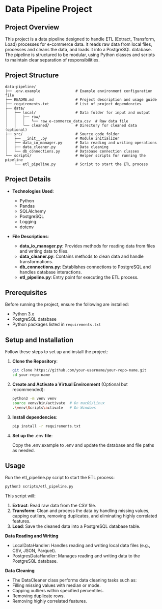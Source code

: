 # Data Pipeline Project

## Project Overview

This project is a data pipeline designed to handle ETL (Extract, Transform, Load) processes for e-commerce data. It reads raw data from local files, processes and cleans the data, and loads it into a PostgreSQL database. The pipeline is structured to be modular, using Python classes and scripts to maintain clear separation of responsibilities.

## Project Structure

```plaintext
data-pipeline/
├── .env.example                # Example environment configuration file
├── README.md                   # Project description and usage guide
├── requirements.txt            # List of project dependencies
├── data/ 
│   ├── local/                  # Data folder for input and output
│   │   ├── raw/                
│   │   │   └── raw_e-commerce_data.csv  # Raw data file
│   │   └── cleaned/            # Directory for cleaned data (optional)
├── src/                        # Source code folder
│   ├── __init__.py             # Module initializer
│   ├── data_io_manager.py      # Data reading and writing operations
│   ├── data_cleaner.py         # Data cleaning
│   └── db_connections.py       # Database connection classes
└── scripts/                    # Helper scripts for running the pipeline
    └── etl_pipeline.py         # Script to start the ETL process
```

## Project Details
- **Technologies Used**:
  - Python
  - Pandas
  - SQLAlchemy
  - PostgreSQL
  - Logging
  - dotenv 

- **File Descriptions**:

  - **data_io_manager.py**: Provides methods for reading data from files and writing data to files.
  - **data_cleaner.py**: Contains methods to clean data and handle transformations.
  - **db_connections.py**: Establishes connections to PostgreSQL and handles database interactions.
  - **etl_pipeline.py**: Entry point for executing the ETL process.

## Prerequisites

Before running the project, ensure the following are installed:

- Python 3.x
- PostgreSQL database
- Python packages listed in `requirements.txt`

## Setup and Installation

Follow these steps to set up and install the project:

1. **Clone the Repository**:
   ```bash
   git clone https://github.com/your-username/your-repo-name.git
   cd your-repo-name
   ```
2. **Create and Activate a Virtual Environment** (Optional but recommended):
   ```bash
   python3 -m venv venv
   source venv/bin/activate  # On macOS/Linux
   .\venv\Scripts\activate   # On Windows
   ```
3. **Install dependencies**:
   ```bash
   pip install -r requirements.txt
   ``` 
3. **Set up the** .env **file**:

   Copy the .env.example to .env and update the database and file paths as needed.

## Usage
Run the etl_pipeline.py script to start the ETL process:
   ```bash
   python3 scripts/etl_pipeline.py
   ```
This script will:

1. **Extract**: Read raw data from the CSV file.
2. **Transform**: Clean and process the data by handling missing values, capping outliers, removing duplicates, and eliminating highly correlated features.
3. **Load**: Save the cleaned data into a PostgreSQL database table.

**Data Reading and Writing**
- LocalDataHandler: Handles reading and writing local data files (e.g., CSV, JSON, Parquet).
- PostgresDataHandler: Manages reading and writing data to the PostgreSQL database.

**Data Cleaning**

- The DataCleaner class performs data cleaning tasks such as:
- Filling missing values with median or mode.
- Capping outliers within specified percentiles.
- Removing duplicate rows.
- Removing highly correlated features.

